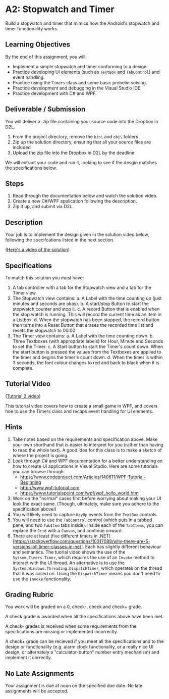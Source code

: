 # A2: Stopwatch and Timer

Build a stopwatch and timer that mimics how the Android's stopwatch and timer functionality works.

## Learning Objectives

By the end of this assignment, you will:

* Implement a simple stopwatch and timer conforming to a design.
* Practice developing UI elements (such as `TextBox` and `TabControl`) and event handling. 
* Practice using the `Timers` class and some basic probelm solving. 
* Practice development and debugging in the Visual Studio IDE.
* Practice development with C# and WPF.

## Deliverable / Submission

You will deliver a .zip file containing your source code into the Dropbox in D2L.

1. From the project directory, remove the `bin\` and `obj\` folders
2. Zip up the solution directory, ensuring that all your source files are included
3. Upload the zip file into the Dropbox in D2L by the deadline

We will extract your code and run it, looking to see if the desgin matches the specifications below.

## Steps

1. Read through the documentation below and watch the solution video.
2. Create a new C#/WPF application following the description. 
3. Zip it up, and submit via D2L.

## Description

Your job is to implement the design given in the solution video below, following the specifcations listed in the next section. 

([Here's a video of the solution](https://youtu.be/yk8tQS2PZa0))

## Specifications

To match this solution you must have:

1. A tab controller with a tab for the Stopwatch view and a tab for the Timer view. 
2. The Stopwatch view contains: 
	a. A Label with the time counting up (just minutes and seconds are okay). 
	b. A start/stop Button to start the stopwatch counter and stop it. 
	c. A record Button that is enabled when the stop watch is running. This will record the current time as an item in a Listbox.
	d. When the stopwatch has been stopped, the record button then turns into a Reset Button that erases the recorded time list and resets the stopwatch to 00:00
3. The Timer view contains: 
	a. A Label with the time counting down. 
	b. Three Textboxes (with appropriate labels) for Hour, Minute and Seconds to set the Timer. 
	c. A Start button to start the Timer's count down. When the start button is pressed the values from the Textboxes are applied to the timer and begins the timer's count down. 
	d. When the timer is within 3 seconds, the font colour changes to red and back to black when it is complete. 

## Tutorial Video

([Tutorial 2 video](https://youtu.be/O2o0CBx2hto))

This tutorial video covers how to create a small game in WPF, and covers hoe to use the Timers class and recaps event handling for UI elements.

## Hints

1. Take notes based on the requirements and specification above. Make your own shorthand that is easier to interpret for you (rather than having to read the whole text). A good idea for this class is to make a sketch of where the project is going. 
2. Look through C# and WPF documentation for a better understanding on how to create UI applications in Visual Studio. Here are some tutorials you can browse through:
	- https://www.codeproject.com/Articles/140611/WPF-Tutorial-Beginning
	- http://www.wpf-tutorial.com
	- https://www.tutorialspoint.com/wpf/wpf_hello_world.htm
3. Work on the "normal" cases first before worrying about making your UI look the exact same. (Though, ultimately, make sure you adhere to the specification above!)
4. You will likely need to capture `KeyUp` events from the `TextBox` controls.
5. You will need to use the `TabControl` control (which puts in a tabbed pane, and two `TabItem` tabs inside). Inside each of the `TabItems`, you can replace the `Grid` with a `Canvas`, and continue onward.
6. There are at least (five different timers in .NET)[https://stackoverflow.com/questions/10317088/why-there-are-5-versions-of-timer-classes-in-net]. Each has slightly different behaviour and semantics. The tuorial video shows the use of the `Sytsem.Timers.Timer`, which requires the use of an `Invoke` method to interact with the UI thread. An alternative is to use the `System.Windows.Threading.DispatchTimer`, which operates on the thread that it was called on. Using the `DispatchTimer` means you don't need to use the `Invoke` functionality.

## Grading Rubric

You work will be graded on a 0, check-, check and check+ grade. 

A check grade is awarded when all the specifications above have been met. 

A check- grades is received when some requirements from the specifications are missing or implemented incorrectly. 

A check+ grade can be recieved if you meet all the specifications and to the design or functionality (e.g. alarm clock functionality, or a really nice UI design, or alternately a "calculator-button" number entry mechanism) and implement it correctly. 

## No Late Assignments

Your assignment is due at noon on the specified due date. No late assignments will be accepted.

